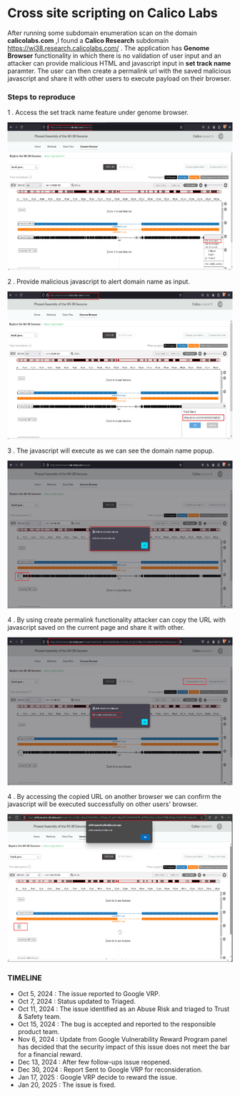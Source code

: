 
# Cross site scripting on Calico Labs

After running some subdomain enumeration scan on the domain **calicolabs.com** ,I found a **Calico Research** subdomain https://wi38.research.calicolabs.com/ . The application has **Genome Browser** functionality in which there is no validation of user input and an attacker can provide malicious HTML and javascript input in **set track name** paramter. The user can then create a permalink url with the saved malicious javascript and share it with other users to execute payload on their browser.

### Steps to reproduce

1 . Access the set track name feature under genome browser.

 <img src="/assets/images/calico-xss/1.png" alt="Step 1" width="600" height="331"> 

2 . Provide malicious javascript to alert domain name as input.

 <img src="/assets/images/calico-xss/2.png" alt="Step 2" width="600" height="331"> 

3 . The javascript will execute as we can see the domain name popup.

 <img src="/assets/images/calico-xss/3.png" alt="Step 3" width="600" height="331">

4 . By using create permalink functionality attacker can copy the URL with javascript saved on the current page and share it with other.

 <img src="/assets/images/calico-xss/4.png" alt="Step 4" width="600" height="331">

4 . By accessing the copied URL on another browser we can confirm the javascript will be executed successfully on other users' browser.

 <img src="/assets/images/calico-xss/5.png" alt="Step 5" width="600" height="331">


### TIMELINE

- Oct 5, 2024 : The issue reported to Google VRP.
- Oct 7, 2024 : Status updated to Triaged.
- Oct 11, 2024 : The issue identified as an Abuse Risk and triaged to Trust & Safety team.
- Oct 15, 2024 : The bug is accepted and reported to the responsible product team.
- Nov 6, 2024 : Update from Google Vulnerability Reward Program panel has decided that the security impact of this issue does not meet the bar for a financial reward.
- Dec 13, 2024 : After few follow-ups issue reopened.
- Dec 30, 2024 : Report Sent to Google VRP for reconsideration.
- Jan 17, 2025 : Google VRP decide to reward the issue.
- Jan 20, 2025 : The issue is fixed.